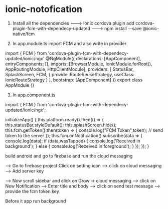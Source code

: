 # ionic-notofication
1. Install all the dependencies
---> ionic cordova plugin add cordova-plugin-fcm-with-dependecy-updated
---> npm install --save @ionic-native/fcm

2. In app.module.ts import FCM and also write in provider

import { FCM } from 'cordova-plugin-fcm-with-dependecy-updated/ionic/ngx'
@NgModule({
  declarations: [AppComponent],
  entryComponents: [],
  imports: [BrowserModule, IonicModule.forRoot(), AppRoutingModule, HttpClientModule],
  providers: [
    StatusBar,
    SplashScreen,
    FCM,
    { provide: RouteReuseStrategy, useClass: IonicRouteStrategy }
  ],
  bootstrap: [AppComponent]
})
export class AppModule {}


3. In app.component.ts

import { FCM } from 'cordova-plugin-fcm-with-dependecy-updated/ionic/ngx';

initializeApp() {
    this.platform.ready().then(() => {
      this.statusBar.styleDefault();
      this.splashScreen.hide();
      this.fcm.getToken().then(token => {
        console.log("FCM Token",token);
        // send token to the server
      });
      this.fcm.onNotification().subscribe(data => {
        console.log(data);
        if (data.wasTapped) {
          console.log('Received in background');
        } else {
          console.log('Received in foreground');
        }
      });
    });
  }
  
  build android and go to firebase and run the cloud messaging
  
  --> Go to firebase project Click on setting icon
  --> click on cloud messaging
  --> Add server key
  
  --> Now scroll sidebar and click on Grow -> cloud messaging
  --> click on New Notification
  --> Enter title and body 
  --> click on send test message
  --> provide the fcm token key
  
  Before it app run background 
